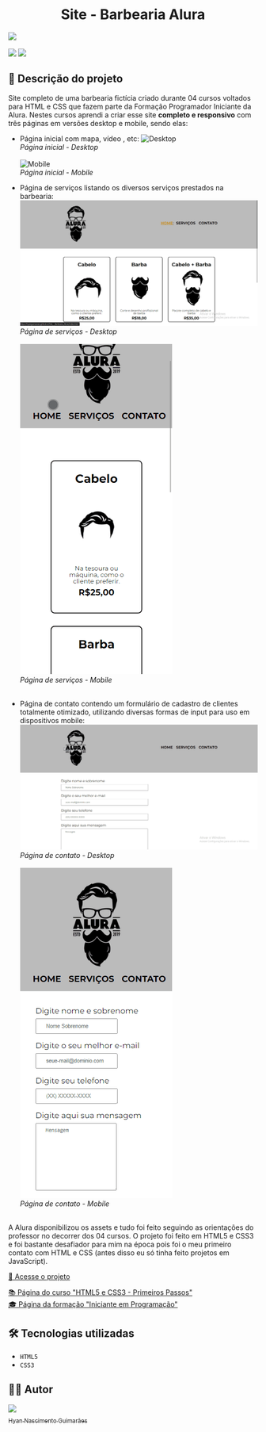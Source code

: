 <h1 align="center"> Site - Barbearia Alura </h1>

![](https://raw.githubusercontent.com/hyanguimaraes/Site_-_Barbearia_Alura/main/Barbearia_alura_img_readme/Babearia_Alura_Desktop_home.gif#vitrinedev)

![](https://img.shields.io/github/forks/hyanguimaraes/Site_-_Barbearia_Alura?style=social) ![](https://img.shields.io/github/last-commit/hyanguimaraes/Site_-_Barbearia_Alura?style=plastic)

📝 Descrição do projeto
---
Site completo de uma barbearia fictícia criado durante 04 cursos voltados para HTML e CSS que fazem parte da Formação Programador Iniciante da Alura. Nestes cursos aprendi a criar esse site **completo e responsivo** com três páginas em versões desktop e mobile, sendo elas:

- Página inicial com mapa, vídeo , etc:
![Desktop](https://raw.githubusercontent.com/hyanguimaraes/Site_-_Barbearia_Alura/main/Barbearia_alura_img_readme/Babearia_Alura_Desktop_home.gif)<br>
*Página inicial - Desktop*
<br><br>
![Mobile](https://raw.githubusercontent.com/hyanguimaraes/Site_-_Barbearia_Alura/main/Barbearia_alura_img_readme/Babearia_Alura_mobile_home.gif)<br>
*Página inicial - Mobile*

- Página de serviços listando os diversos serviços prestados na barbearia:
![Desktop](https://raw.githubusercontent.com/hyanguimaraes/Site_-_Barbearia_Alura/main/Barbearia_alura_img_readme/Babearia_Alura_desktop_servicos.gif)<br>
*Página de serviços - Desktop*
<br><br>
![Mobile](https://raw.githubusercontent.com/hyanguimaraes/Site_-_Barbearia_Alura/main/Barbearia_alura_img_readme/Babearia_Alura_mobile_servicos.gif)<br>
*Página de serviços - Mobile*
<br><br>

- Página de contato contendo um formulário de cadastro de clientes totalmente otimizado, utilizando diversas formas de input para uso em dispositivos mobile:
![Desktop](https://raw.githubusercontent.com/hyanguimaraes/Site_-_Barbearia_Alura/main/Barbearia_alura_img_readme/Babearia_Alura_desktop_contato.gif)<br>
*Página de contato - Desktop*
<br><br>
![Mobile](https://raw.githubusercontent.com/hyanguimaraes/Site_-_Barbearia_Alura/main/Barbearia_alura_img_readme/Babearia_Alura_mobile_contato.gif)<br>
*Página de contato - Mobile*
<br><br>

A Alura disponibilizou os assets e tudo foi feito seguindo as orientações do professor no decorrer dos 04 cursos. O projeto foi feito em HTML5 e CSS3 e foi bastante desafiador para mim na época pois foi o meu primeiro contato com HTML e CSS (antes disso eu só tinha feito projetos em JavaScript).

[🔗 Acesse o projeto](https://hyanguimaraes.github.io/Site_-_Barbearia_Alura/)

[📚 Página do curso "HTML5 e CSS3 - Primeiros Passos"](https://www.alura.com.br/curso-online-html5-css3-primeiros-passos)<br>
[🎓 Página da formação "Iniciante em Programação"](https://www.alura.com.br/formacao-programacao)

🛠️ Tecnologias utilizadas
---
- ``HTML5``
- ``CSS3``

✍🏻 Autor
---
 [<img src="https://avatars.githubusercontent.com/u/112709798?s=400&u=bf197a3880a44c701b3303e07c052a74cb8d96b1&v=4" width=115><br><sub>Hyan Nascimento Guimarães</sub>](https://github.com/hyanguimaraes)
